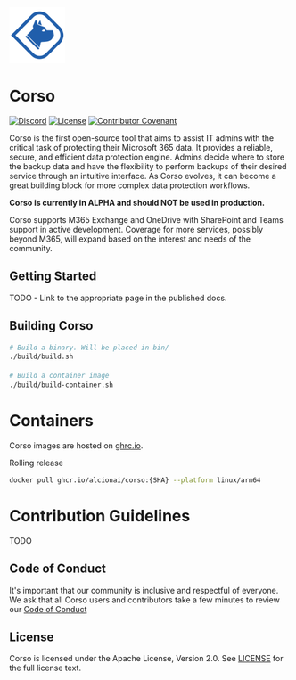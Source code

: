 <img src="https://github.com/alcionai/corso/blob/main/docs/static/img/corso_logo.svg?raw=true" alt="Corso Logo" width="100" />

# Corso

[![Discord](https://img.shields.io/badge/discuss-discord-blue)](https://discord.gg/63DTTSnuhT)
[![License](https://img.shields.io/badge/License-Apache_2.0-green.svg)](https://opensource.org/licenses/Apache-2.0)
[![Contributor Covenant](https://img.shields.io/badge/Contributor%20Covenant-2.1-4baaaa.svg)](CODE_OF_CONDUCT.md)

Corso is the first open-source tool that aims to assist IT admins with the critical task of protecting their
Microsoft 365 data. It provides a reliable, secure, and efficient data protection engine. Admins decide where to store
the backup data and have the flexibility to perform backups of their desired service through an intuitive interface.
As Corso evolves, it can become a great building block for more complex data protection workflows.

**Corso is currently in ALPHA and should NOT be used in production.**

Corso supports M365 Exchange and OneDrive with SharePoint and Teams support in active development. Coverage for more
services, possibly beyond M365, will expand based on the interest and needs of the community.

## Getting Started

TODO - Link to the appropriate page in the published docs.

## Building Corso

```sh
# Build a binary. Will be placed in bin/
./build/build.sh 

# Build a container image
./build/build-container.sh 
```

# Containers

Corso images are hosted on [ghrc.io](https://github.com/alcionai/corso/pkgs/container/corso).

Rolling release
```sh
docker pull ghcr.io/alcionai/corso:{SHA} --platform linux/arm64
```

# Contribution Guidelines

TODO 

## Code of Conduct

It's important that our community is inclusive and respectful of everyone.
We ask that all Corso users and contributors take a few minutes to review our
[Code of Conduct](CODE_OF_CONDUCT.md)

## License

Corso is licensed under the Apache License, Version 2.0. See [LICENSE](LICENSE) for the full license text.
